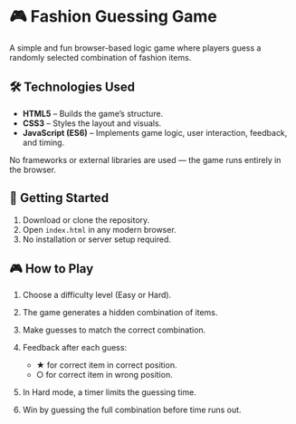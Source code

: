 # 🎮 Fashion Guessing Game

A simple and fun browser-based logic game where players guess a randomly selected combination of fashion items.

## 🛠 Technologies Used

* **HTML5** – Builds the game’s structure.
* **CSS3** – Styles the layout and visuals.
* **JavaScript (ES6)** – Implements game logic, user interaction, feedback, and timing.

No frameworks or external libraries are used — the game runs entirely in the browser.

## 🚀 Getting Started

1. Download or clone the repository.
2. Open `index.html` in any modern browser.
3. No installation or server setup required.

## 🎮 How to Play

1. Choose a difficulty level (Easy or Hard).
2. The game generates a hidden combination of items.
3. Make guesses to match the correct combination.
4. Feedback after each guess:

   * ★ for correct item in correct position.
   * ○ for correct item in wrong position.
5. In Hard mode, a timer limits the guessing time.
6. Win by guessing the full combination before time runs out.
